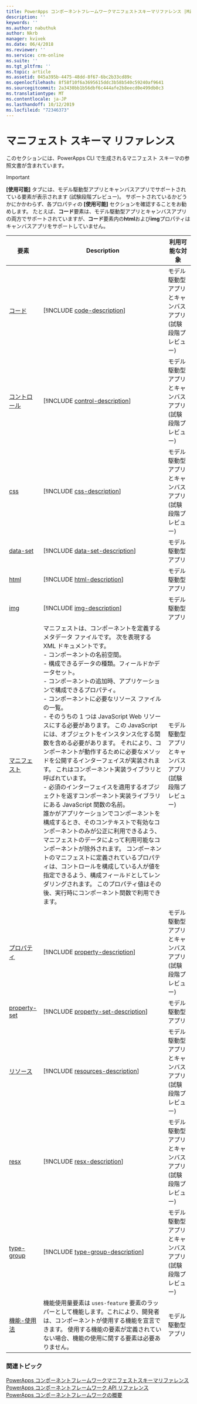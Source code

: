 ```yaml
---
title: PowerApps コンポーネントフレームワークマニフェストスキーマリファレンス |Microsoft Docs
description: ''
keywords: ''
ms.author: nabuthuk
author: Nkrb
manager: kvivek
ms.date: 06/4/2018
ms.reviewer: ''
ms.service: crm-online
ms.suite: ''
ms.tgt_pltfrm: ''
ms.topic: article
ms.assetid: 045a395b-4475-48dd-8f67-6bc2b33cd89c
ms.openlocfilehash: 8f58f10f6a3695615ddc3b58b540c59240af9641
ms.sourcegitcommit: 2a3430bb1b56dbf6c444afe2b8eecd0e499db0c3
ms.translationtype: MT
ms.contentlocale: ja-JP
ms.lasthandoff: 10/12/2019
ms.locfileid: "72346373"
---
```

# <a name="manifest-schema-reference"></a>マニフェスト スキーマ リファレンス

このセクションには、PowerApps CLI で生成されるマニフェスト スキーマの参照文書が含まれています。

> [!IMPORTANT]
> **[使用可能]** タブには、モデル駆動型アプリとキャンバスアプリでサポートされている要素が表示されます (試験段階プレビュー)。 サポートされているかどうかにかかわらず、各プロパティの **[使用可能]** セクションを確認することをお勧めします。 たとえば、**コード**要素は、モデル駆動型アプリとキャンバスアプリの両方でサポートされていますが、**コード**要素内の**html**および**img**プロパティはキャンバスアプリをサポートしていません。 

|要素|Description|利用可能な対象|
|----|-----------|-----|
|[コード](code.md)|[!INCLUDE [code-description](includes/code-description.md)]|モデル駆動型アプリとキャンバスアプリ (試験段階プレビュー)|
|[コントロール](control.md)|[!INCLUDE [control-description](includes/control-description.md)]|モデル駆動型アプリとキャンバスアプリ (試験段階プレビュー)|
|[css](css.md)|[!INCLUDE [css-description](includes/css-description.md)]|モデル駆動型アプリとキャンバスアプリ (試験段階プレビュー)|
|[data-set](data-set.md)|[!INCLUDE [data-set-description](includes/data-set-description.md)]|モデル駆動型アプリ|
|[html](html.md)|[!INCLUDE [html-description](includes/html-description.md)]|モデル駆動型アプリ|
|[img](img.md)|[!INCLUDE [img-description](includes/img-description.md)]|モデル駆動型アプリ|
|[マニフェスト](manifest.md)|マニフェストは、コンポーネントを定義するメタデータ ファイルです。 次を表現する XML ドキュメントです。<br/> - コンポーネントの名前空間。<br/> - 構成できるデータの種類。フィールドかデータセット。<br/> - コンポーネントの追加時、アプリケーションで構成できるプロパティ。<br/> - コンポーネントに必要なリソース ファイルの一覧。<br/> - そのうちの 1 つは JavaScript Web リソースにする必要があります。 この JavaScript には、オブジェクトをインスタンス化する関数を含める必要があります。 それにより、コンポーネントが動作するために必要なメソッドを公開するインターフェイスが実装されます。 これはコンポーネント実装ライブラリと呼ばれています。<br/> - 必須のインターフェイスを適用するオブジェクトを返すコンポーネント実装ライブラリにある JavaScript 関数の名前。<br/> 誰かがアプリケーションでコンポーネントを構成するとき、そのコンテキストで有効なコンポーネントのみが公正に利用できるよう、マニフェストのデータによって利用可能なコンポーネントが除外されます。 コンポーネントのマニフェストに定義されているプロパティは、コントロールを構成している人が値を指定できるよう、構成フィールドとしてレンダリングされます。 このプロパティ値はその後、実行時にコンポーネント関数で利用できます。|モデル駆動型アプリとキャンバスアプリ (試験段階プレビュー)|
|[プロパティ](property.md)|[!INCLUDE [property-description](includes/property-description.md)]|モデル駆動型アプリとキャンバスアプリ (試験段階プレビュー)|
|[property-set](property-set.md)|[!INCLUDE [property-set-description](includes/property-set-description.md)]|モデル駆動型アプリ|
|[リソース](resources.md)|[!INCLUDE [resources-description](includes/resources-description.md)]|モデル駆動型アプリとキャンバスアプリ (試験段階プレビュー)|
|[resx](resx.md)|[!INCLUDE [resx-description](includes/resx-description.md)]|モデル駆動型アプリとキャンバスアプリ (試験段階プレビュー)|
|[type-group](type-group.md)|[!INCLUDE [type-group-description](includes/type-group-description.md)]|モデル駆動型アプリとキャンバスアプリ (試験段階プレビュー)|
|[機能-使用法](feature-usage.md)|機能使用量要素は `uses-feature` 要素のラッパーとして機能します。これにより、開発者は、コンポーネントが使用する機能を宣言できます。 使用する機能の要素が定義されていない場合、機能の使用に関する要素は必要ありません。|モデル駆動型アプリ|

### <a name="related-topics"></a>関連トピック

[PowerApps コンポーネントフレームワークマニフェストスキーマリファレンス](index.md)<br/>
[PowerApps コンポーネントフレームワーク API リファレンス](../reference/index.md)<br/>
[PowerApps コンポーネントフレームワークの概要](../overview.md)